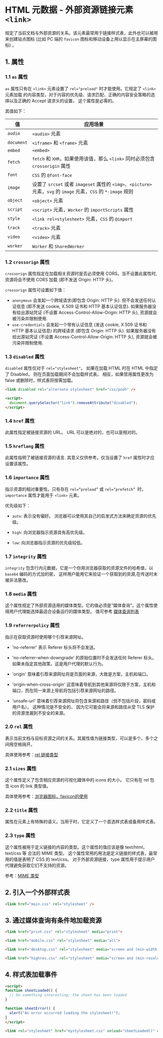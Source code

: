 # HTML 元数据 - 外部资源链接元素 `<link>`

规定了当前文档与外部资源的关系。该元素最常用于链接样式表，此外也可以被用来创建站点图标
(比如 PC 端的 `favicon` 图标和移动设备上用以显示在主屏幕的图标) 。

## 1. 属性

### 1.1 `as` 属性

`as` 属性只有在 `<link>` 元素设置了 `rel="preload"` 时才能使用。它规定了 `<link>` 元素加载
的内容类型，对于内容的优先级、请求匹配、正确的内容安全策略的选择以及正确的 Accept 请求头的设置，
这个属性是必需的。

其值如下：

| 值         | 应用场景                                                                                                         |
| ---------- | ---------------------------------------------------------------------------------------------------------------- |
| `audio`    | `<audio>` 元素                                                                                                   |
| `document` | `<iframe>` 和 `<frame>` 元素                                                                                     |
| `embed`    | `<embed>`                                                                                                        |
| `fetch`    | `fetch` 和 `XHR`，如果使用该值，那么 `<link>` 同时必须包含 `crossorigin` 属性                                    |
| `font`     | `CSS` 的 `@font-face`                                                                                            |
| `image`    | 设置了 `srcset` 或者 `imageset` 属性的 `<img>`、`<picture>` 元素，`svg` 的 `image` 元素，`CSS` 的 `*-image` 规则 |
| `object`   | `<object>` 元素                                                                                                  |
| `script`   | `<script>` 元素，`Worker` 的 `importScripts` 属性                                                                |
| `style`    | `<link rel=stylesheet>` 元素，`CSS` 的 `@import`                                                                 |
| `track`    | `<track>` 元素                                                                                                   |
| `video`    | `<video>` 元素                                                                                                   |
| `worker`   | `Worker` 和 `SharedWorker`                                                                                       |

### 1.2 `crossorign` 属性

`crossorign` 属性指定在加载相关资源时是否必须使用 CORS。当不设置此属性时, 资源将会不使用 CORS 加载 (即不发送 Origin: HTTP 头)。

`crossorign` 属性可设置如下值：

- `anonymous`
  会发起一个跨域请求(即包含 Origin: HTTP 头).
  但不会发送任何认证信息 (即不发送 cookie, X.509 证书和 HTTP 基本认证信息).
  如果服务器没有给出源站凭证 (不设置 Access-Control-Allow-Origin: HTTP 头), 资源就会被污染并限制使用.
- `use-credentials`
  会发起一个带有认证信息 (发送 cookie, X.509 证书和 HTTP 基本认证信息) 的跨域请求 (即包含 Origin: HTTP 头).
  如果服务器没有给出源站凭证 (不设置 Access-Control-Allow-Origin: HTTP 头), 资源就会被污染并限制使用.

### 1.3 `disabled` 属性

`disabled` 属性仅对于 `rel="stylesheet"`。
如果在加载 HTML 时在 HTML 中指定了 Disabled， 则在页面加载期间不会加载样式表。
相反，如果禁用属性更改为 false 或删除时，样式表将按需加载。

```html
<link disabled rel="alternate stylesheet" href="css/pooh" />

<script>
  document.querySelector("link").removeAttribute("disabled");
</script>
```

### 1.4 `href` 属性

此属性指定被链接资源的 URL。 URL 可以是绝对的，也可以是相对的。

### 1.5 `hreflang` 属性

此属性指明了被链接资源的语言. 其意义仅供参考。仅当设置了 `href` 属性时才应设置该属性。

### 1.6 `importance` 属性

指示资源的相对重要性。只有存在 `rel=“preload”` 或 `rel=“prefetch” `时，`importance` 属性才能用于 `<link>` 元素。

优先级如下：

- `auto`: 表示没有偏好。 浏览器可以使用其自己的启发式方法来确定资源的优先级。

- `high`: 向浏览器指示资源具有高优先级。

- `low`: 向浏览器指示资源的优先级较低。

### 1.7 `integrity` 属性

`integrity` 包含行内元数据，它是一个你用浏览器获取的资源文件的哈希值，以 `base64` 编码的方式加的密，
这样用户能用它来验证一个获取到的资源,在传送时未被非法篡改。

### 1.8 `media` 属性

这个属性规定了外部资源适用的媒体类型。它的值必须是"媒体查询"。这个属性使得用户代理能选择最适合设备运行的媒体类型。
值可参考 [媒体查询列表](https://whatwg-cn.github.io/html/#valid-media-query-list)

### 1.9 `referrerpolicy` 属性

指示在获取资源时使用哪个引荐来源网址。

- 'no-referrer' 表示 Referer 标头将不会发送。
- 'no-referrer-when-downgrade' 的原始位置时不会发送任何 Referer 标头。 如果未指定其他政策，这是用户代理的默认行为。
- 'origin' 意味着引荐来源网址将是页面的来源，大致是方案，主机和端口。

- 'origin-when-cross-origin' 这意味着导航到其他来源将仅限于方案，主机和端口，而在同一来源上导航将包括引荐来源网址的路径。
- 'unsafe-url' 意味着引荐来源网址将包含来源和路径（但不包括片段，密码或用户名）。 这种情况是不安全的，
  因为它可能会将来源和路径从受 TLS 保护的资源泄漏到不安全的来源。

### 2.0 `rel` 属性

表示当前文档与目标资源之间的关系。其属性值为链接类型，可以是多个，多个之间用空格隔开。

具体使用参考：[rel 链接类型](071-HTML的rel链接类型.md)

### 2.1 `sizes` 属性

这个属性定义了包含相应资源的可视化媒体中的 icons 的大小。 它只有在 rel 包含 icon 的 link 类型值。

具体使用参考：[浏览器图标，favicon的使用](073-浏览器图标favicon的介绍与使用.md)

### 2.2 `title` 属性

属性在<link>元素上有特殊的语义。当用于<link rel="stylesheet">时，它定义了一个首选样式表或备用样式表。

### 2.3 `type` 属性

这个属性被用于定义链接的内容的类型。这个属性的值应该是像 text/html，text/css 等 合法的 MIME 类型。
这个属性常用的用法是定义链接的样式表，最常用的值是表明了 CSS 的 text/css。
对于外部资源链接，type 属性用于提示用户代理避免获取它们不支持的资源。

参考：[MIME 类型](https://mimesniff.spec.whatwg.org/#mime-type) 

## 2. 引入一个外部样式表

```html
<link href="main.css" rel="stylesheet" />
```

## 3. 通过媒体查询有条件地加载资源

```html
<link href="print.css" rel="stylesheet" media="print">

<link href="mobile.css" rel="stylesheet" media="all">

<link href="desktop.css" rel="stylesheet" media="screen and (min-width: 600px)">

<link href="highres.css" rel="stylesheet" media="screen and (min-resolution: 300dpi)">
```

## 4. 样式表加载事件

```html
<script>
function sheetLoaded() {
  // Do something interesting; the sheet has been loaded
}

function sheetError() {
  alert("An error occurred loading the stylesheet!");
}
</script>

<link rel="stylesheet" href="mystylesheet.css" onload="sheetLoaded()" onerror="sheetError()">
```
